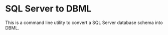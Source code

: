 # SQL Server to DBML

This is a command line utility to convert a SQL Server database schema into DBML.
